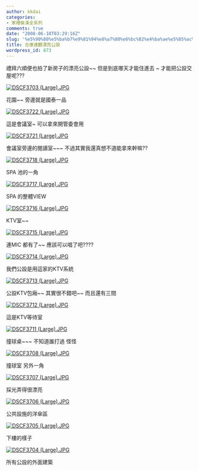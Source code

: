 ```yaml
---
author: kkdai
categories:
- 家裡裝潢全系列
comments: true
date: "2008-06-10T03:29:16Z"
slug: '%e5%90%88%e5%ba%b7%e9%81%94%e8%a7%80%e6%bc%82%e4%ba%ae%e5%85%ac%e8%a8%ad'
title: 合康達觀漂亮公設
wordpress_id: 873
---
```


禮拜六順便也拍了新房子的漂亮公設~~ 但是到底哪天才能住進去 ~ 才能把公設交屋呢???

[![DSCF3703 (Large).JPG](http://farm4.static.flickr.com/3064/2565551434_4ceeec9b99.jpg)](http://www.flickr.com/photos/27643002@N00/2565551434/)

花園~~ 旁邊就是國泰一品

[![DSCF3722 (Large).JPG](http://farm4.static.flickr.com/3013/2564734253_067a0a309e.jpg)](http://www.flickr.com/photos/27643002@N00/2564734253/)

這是會議室~ 可以拿來開管委會用


<!--more-->
 

[![DSCF3721 (Large).JPG](http://farm4.static.flickr.com/3121/2564733953_1ac59a4aae.jpg)](http://www.flickr.com/photos/27643002@N00/2564733953/)

會議室旁邊的閱讀室~~~ 不過其實我還真想不道能拿來幹嘛??

[![DSCF3718 (Large).JPG](http://farm4.static.flickr.com/3177/2564733103_431ebdb4f7.jpg)](http://www.flickr.com/photos/27643002@N00/2564733103/)

SPA 池的一角

[![DSCF3717 (Large).JPG](http://farm4.static.flickr.com/3016/2565556726_49e9a1d409.jpg)](http://www.flickr.com/photos/27643002@N00/2565556726/)

SPA 的整體VIEW

[![DSCF3716 (Large).JPG](http://farm4.static.flickr.com/3002/2565556430_5a542f7e2e.jpg)](http://www.flickr.com/photos/27643002@N00/2565556430/)

KTV室~~ 

[![DSCF3715 (Large).JPG](http://farm4.static.flickr.com/3023/2564732237_7e275d816f.jpg)](http://www.flickr.com/photos/27643002@N00/2564732237/)

連MIC 都有了~~ 應該可以唱了吧????

[![DSCF3714 (Large).JPG](http://farm4.static.flickr.com/3262/2565555462_2b218ddb0d.jpg)](http://www.flickr.com/photos/27643002@N00/2565555462/)

我們公設是用這家的KTV系統

[![DSCF3713 (Large).JPG](http://farm4.static.flickr.com/3050/2565554886_6a4a44414e.jpg)](http://www.flickr.com/photos/27643002@N00/2565554886/)

公設KTV包廂~~ 其實很不錯吧~~ 而且還有三間

[![DSCF3712 (Large).JPG](http://farm4.static.flickr.com/3027/2565554464_3a88e41e35.jpg)](http://www.flickr.com/photos/27643002@N00/2565554464/)

這是KTV等待室

[![DSCF3711 (Large).JPG](http://farm3.static.flickr.com/2071/2565553958_76e6f298f6.jpg)](http://www.flickr.com/photos/27643002@N00/2565553958/)

撞球桌~~~ 不知道誰打過 怪怪

[![DSCF3708 (Large).JPG](http://farm4.static.flickr.com/3087/2564729057_ee5007a1b2.jpg)](http://www.flickr.com/photos/27643002@N00/2564729057/)

撞球室 另外一角

[![DSCF3707 (Large).JPG](http://farm4.static.flickr.com/3259/2564728723_e44e490ac2.jpg)](http://www.flickr.com/photos/27643002@N00/2564728723/)

採光弄得很漂亮

[![DSCF3706 (Large).JPG](http://farm4.static.flickr.com/3013/2565552314_c120e76eec.jpg)](http://www.flickr.com/photos/27643002@N00/2565552314/)

公共設施的洋傘區

[![DSCF3705 (Large).JPG](http://farm4.static.flickr.com/3074/2565552008_f94c197206.jpg)](http://www.flickr.com/photos/27643002@N00/2565552008/)

下樓的樣子

[![DSCF3704 (Large).JPG](http://farm4.static.flickr.com/3058/2565551706_0e0b146e74.jpg)](http://www.flickr.com/photos/27643002@N00/2565551706/)

所有公設的外面建築

[](http://www.flickr.com/photos/27643002@N00/2565551434/)
